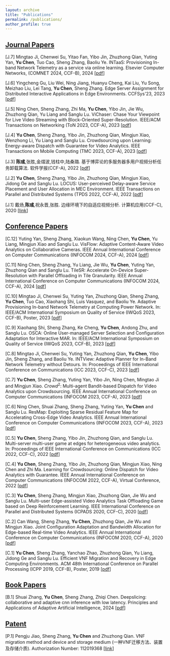 ```yaml
---
layout: archive
title: "Publications"
permalink: /publications/
author_profile: true
---
```

## <u>Journal Papers</u>
[J.7] Mingtao Ji, Chenwei Su, Yitao Fan, Yibo Jin, Zhuzhong Qian, Yuting Yan, **Yu Chen**, Tuo Cao, Sheng Zhang, Baoliu Ye. INTaaS: Provisioning In-band Network Telemetry as a service via online learning. Elsevier Computer Networks, (COMNET 2024, CCF-B), 2024 [[pdf](http://chenyu97.github.io)]

[J.6] Yingcheng Gu, Liu Wei, Ning Jiang, Huanyu Cheng, Kai Liu, Yu Song, Meizhao Liu, Lei Tang, **Yu Chen**, Sheng Zhang. Edge Server Assignment for Distributed Interactive Applications in Edge Environments. CCFSys'23, 2023 [[pdf](http://chenyu97.github.io)]

[J.5] Ning Chen, Sheng Zhang, Zhi Ma, **Yu Chen**, Yibo Jin, Jie Wu, Zhuzhong Qian, Yu Liang and Sanglu Lu. ViChaser: Chase Your Viewpoint for Live Video Streaming with Block-Oriented Super-Resolution. IEEE/ACM Transactions on Networking (ToN 2023, CCF-A), 2023 [[pdf](http://chenyu97.github.io)]

[J.4] **Yu Chen**, Sheng Zhang, Yibo Jin, Zhuzhong Qian, Mingjun Xiao, Wenzhong Li, Yu Liang and Sanglu Lu. Crowdsourcing upon Learning: Energy-aware Dispatch with Guarantee for Video Analytics. IEEE Transactions on Mobile Computing (TMC 2023, CCF-A), 2023 [[pdf](http://chenyu97.github.io)]

[J.3] **陈彧**,张胜,金熠波,钱柱中,陆桑璐. 基于博弈论的多服务器多用户视频分析任务卸载算法. 软件学报(CCF-A), 2022 [[pdf](http://chenyu97.github.io/files/Yu_JoS22.pdf)]

[J.2] **Yu Chen**, Sheng Zhang, Yibo Jin, Zhuzhong Qian, Mingjun Xiao, Jidong Ge and Sanglu Lu. LOCUS: User-perceived Delay-aware Service Placement and User Allocation in MEC Environment. IEEE Transactions on Parallel and Distributed Systems (TPDS 2022, CCF-A), 2022 [[pdf](http://chenyu97.github.io/files/Yu_TPDS22.pdf)]

[J.1] 戴炀,**陈彧**,祝永晋,张胜. 边缘环境下的自适应视频分析. 计算机应用(CCF-C), 2020 [[link](https://kns.cnki.net/kcms/detail/detail.aspx?dbcode=CJFD&dbname=CJFDLAST2020&filename=JSJY2020S1034&uniplatform=NZKPT&v=p5eBltYjMg9NrtsD-Y6NKUZx9EL1tUjer5pA6vPPbdtn6WUqZKZoST_754BlmalD)]


## <u>Conference Papers</u>
[C.12] Yuting Yan, Sheng Zhang, Xiaokun Wang, Ning Chen, **Yu Chen**, Yu Liang, Mingjun Xiao and Sanglu Lu. VisFlow: Adaptive Content-Aware Video Analytics on Collaborative Cameras. IEEE Annual International Conference on Computer Communications (INFOCOM 2024, CCF-A), 2024 [[pdf](http://chenyu97.github.io)]

[C.11]
Ning Chen, Sheng Zhang, Yu Liang, Jie Wu, **Yu Chen**, Yuting Yan, Zhuzhong Qian and Sanglu Lu. TileSR: Accelerate On-Device Super-Resolution with Parallel Offloading in Tile Granularity. IEEE Annual International Conference on Computer Communications (INFOCOM 2024, CCF-A), 2024 [[pdf](http://chenyu97.github.io)]


[C.10] Mingtao Ji, Chenwei Su, Yuting Yan, Zhuzhong Qian, Sheng Zhang, **Yu Chen**, Tuo Cao, Xiaohang Shi, Luis Vasquez, and Baoliu Ye. Adaptive Provisioning In-band Network Telemetry at Computing Power Network. In: IEEE/ACM International Symposium on Quality of Service (IWQoS 2023, CCF-B), Poster, 2023 [[pdf](http://chenyu97.github.io)]

[C.9] Xiaohang Shi, Sheng Zhang, Ke Cheng, **Yu Chen**, Andong Zhu, and Sanglu Lu. OSCA: Online User-managed Server Selection and Configuration Adaptation for Interactive MAR. In: IEEE/ACM International Symposium on Quality of Service (IWQoS 2023, CCF-B), 2023 [[pdf](http://chenyu97.github.io)]

[C.8] Mingtao Ji, Chenwei Su, Yuting Yan, Zhuzhong Qian, **Yu Chen**, Yibo Jin, Sheng Zhang, and Baoliu Ye. INTView: Adaptive Planner for In-Band Network Telemetry without Detours. In: Proceedings of IEEE International Conference on Communications (ICC 2023, CCF-C), 2023 [[pdf](http://chenyu97.github.io)]

[C.7] **Yu Chen**, Sheng Zhang, Yuting Yan, Yibo Jin, Ning Chen, Mingtao Ji and Mingjun Xiao. $Crowd^2$: Multi-agent Bandit-based Dispatch for Video Analytics upon Crowdsourcing. IEEE Annual International Conference on Computer Communications (INFOCOM 2023, CCF-A), 2023 [[pdf](http://chenyu97.github.io)]

[C.6] Ning Chen, Shuai Zhang, Sheng Zhang, Yuting Yan, **Yu Chen** and Sanglu Lu. ResMap: Exploiting Sparse Residual Feature Map for Accelerating Cross-Edge Video Analytics. IEEE Annual International Conference on Computer Communications (INFOCOM 2023, CCF-A), 2023 [[pdf](http://chenyu97.github.io)]

[C.5] **Yu Chen**, Sheng Zhang, Yibo Jin, Zhuzhong Qian, and Sanglu Lu. Multi-server multi-user game at edges for heterogeneous video analytics. In: Proceedings of IEEE International Conference on Communications (ICC 2022, CCF-C),  2022 [[pdf](http://chenyu97.github.io/files/Yu_ICC22.pdf)]

[C.4] **Yu Chen**, Sheng Zhang, Yibo Jin, Zhuzhong Qian, Mingjun Xiao, Ning Chen and Zhi Ma. Learning for Crowdsourcing: Online Dispatch for Video Analytics with Guarantee. IEEE Annual International Conference on Computer Communications (INFOCOM 2022, CCF-A), Virtual Conference, 2022 [[pdf](http://chenyu97.github.io/files/Yu_INFOCOM22.pdf)]

[C.3] **Yu Chen**, Sheng Zhang, Mingjun Xiao, Zhuzhong Qian, Jie Wu and Sanglu Lu. Multi-user Edge-assisted Video Analytics Task Offloading Game based on Deep Reinforcement Learning. IEEE International Conference on Parallel and Distributed Systems (ICPADS 2020, CCF-C), 2020 [[pdf](http://chenyu97.github.io/files/Yu_ICPADS20.pdf)]

[C.2] Can Wang, Sheng Zhang, **Yu Chen**, Zhuzhong Qian, Jie Wu and Mingjun Xiao. Joint Configuration Adaptation and Bandwidth Allocation for Edge-based Real-time Video Analytics. IEEE Annual International Conference on Computer Communications (INFOCOM 2020, CCF-A), 2020 [[pdf](http://chenyu97.github.io/files/Can_INFOCOM20.pdf)]

[C.1] **Yu Chen**, Sheng Zhang, Yanchao Zhao, Zhuzhong Qian, Yu Liang, Jidong Ge and Sanglu Lu. Efficient VNF Migration and Recovery in Edge Computing Environments. ACM 48th International Conference on Parallel Processing (ICPP 2019, CCF-B), Poster, 2019 [[pdf](http://chenyu97.github.io/files/Yu_ICPP19.pdf)]

## <u>Book Papers</u>
[B.1] Shuai Zhang, **Yu Chen**, Sheng Zhang, Zhiqi Chen. Deepslicing: collaborative and adaptive cnn inference with low latency. Principles and Applications of Adaptive Artificial Intelligence, 2024 [[pdf](http://chenyu97.github.io)]


## <u>Patent</u>
[P.1] Pengju Jiao, Sheng Zhang, **Yu Chen** and Zhuzhong Qian. VNF migration method and device and storage medium (一种VNF迁移方法、装置及存储介质). Authorization Number: 112019368 [[link](https://patentscope2.wipo.int/search/zh/detail.jsf?docId=CN313574349&_cid=JP2-LDNY63-89791-1)]
